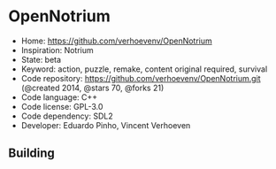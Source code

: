 # OpenNotrium

- Home: https://github.com/verhoevenv/OpenNotrium
- Inspiration: Notrium
- State: beta
- Keyword: action, puzzle, remake, content original required, survival
- Code repository: https://github.com/verhoevenv/OpenNotrium.git (@created 2014, @stars 70, @forks 21)
- Code language: C++
- Code license: GPL-3.0
- Code dependency: SDL2
- Developer: Eduardo Pinho, Vincent Verhoeven

## Building
